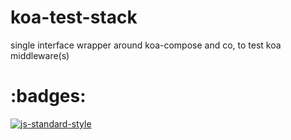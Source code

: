 # koa-test-stack
single interface wrapper around koa-compose and co, to test koa middleware(s)

# :badges:

[![js-standard-style](https://img.shields.io/badge/code%20style-standard-brightgreen.svg)](http://standardjs.com/)
